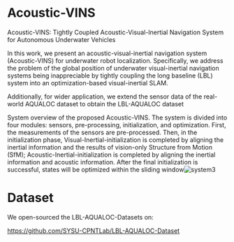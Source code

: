 # Acoustic-VINS
Acoustic-VINS: Tightly Coupled Acoustic-Visual-Inertial Navigation System for Autonomous Underwater Vehicles


In this work, we present an acoustic-visual-inertial
navigation system (Acoustic-VINS) for underwater robot localization. Specifically, we address the problem of the global
position of underwater visual-inertial navigation systems being
inappreciable by tightly coupling the long baseline (LBL) system
into an optimization-based visual-inertial SLAM. 

Additionally, for wider application, we extend the sensor data of the real-world AQUALOC dataset to obtain the LBL-AQUALOC dataset


System overview of the proposed Acoustic-VINS. The system is divided into four modules: sensors, pre-processing, initialization, and optimization.
First, the measurements of the sensors are pre-processed. Then, in the initialization phase, Visual-Inertial-initialization is completed by aligning the inertial
information and the results of vision-only Structure from Motion (SfM); Acoustic-Inertial-initialization is completed by aligning the inertial information and
acoustic information. After the final initialization is successful, states will be optimized within the sliding window![system3](https://github.com/JiangboSong251/Acoustic-VINS/assets/74598384/11b817a4-e2f0-457d-beb6-a127fa5b4f38)

# Dataset
We open-sourced the LBL-AQUALOC-Datasets on:

https://github.com/SYSU-CPNTLab/LBL-AQUALOC-Dataset
